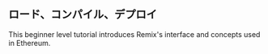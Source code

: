 ## ロード、コンパイル、デプロイ

This beginner level tutorial introduces Remix's interface and concepts used in Ethereum.
